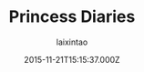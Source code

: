 ---
title: Princess Diaries
github: https://github.com/laixintao/Princess-Diaries
demo: https://laixintao.github.io/Princess-Diaries.html
author: laixintao
ssg:
  - Jekyll
cms:
  - No Cms
date: 2015-11-21T15:15:37.000Z
description: 👸 A jekyll theme.
stale: true
disabled: true
disabled_reason: demo url not found
---